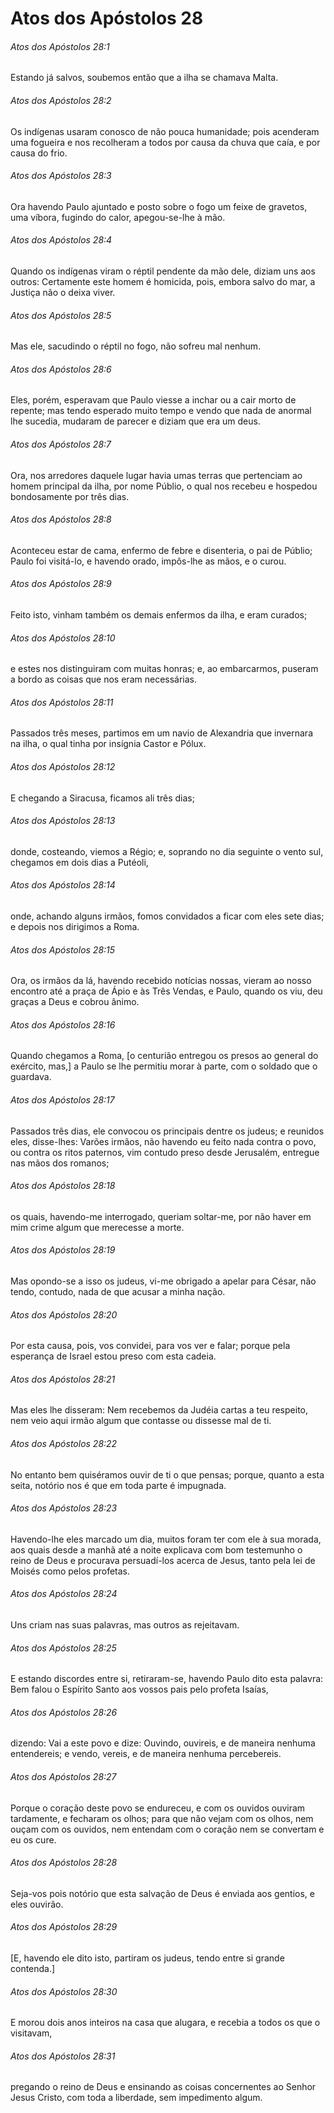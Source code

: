 # Atos dos Apóstolos 28

###### Atos dos Apóstolos 28:1

Estando já salvos, soubemos então que a ilha se chamava Malta.

###### Atos dos Apóstolos 28:2

Os indígenas usaram conosco de não pouca humanidade; pois acenderam uma fogueira e nos recolheram a todos por causa da chuva que caía, e por causa do frio.

###### Atos dos Apóstolos 28:3

Ora havendo Paulo ajuntado e posto sobre o fogo um feixe de gravetos, uma víbora, fugindo do calor, apegou-se-lhe à mão.

###### Atos dos Apóstolos 28:4

Quando os indígenas viram o réptil pendente da mão dele, diziam uns aos outros: Certamente este homem é homicida, pois, embora salvo do mar, a Justiça não o deixa viver.

###### Atos dos Apóstolos 28:5

Mas ele, sacudindo o réptil no fogo, não sofreu mal nenhum.

###### Atos dos Apóstolos 28:6

Eles, porém, esperavam que Paulo viesse a inchar ou a cair morto de repente; mas tendo esperado muito tempo e vendo que nada de anormal lhe sucedia, mudaram de parecer e diziam que era um deus.

###### Atos dos Apóstolos 28:7

Ora, nos arredores daquele lugar havia umas terras que pertenciam ao homem principal da ilha, por nome Públio, o qual nos recebeu e hospedou bondosamente por três dias.

###### Atos dos Apóstolos 28:8

Aconteceu estar de cama, enfermo de febre e disenteria, o pai de Públio; Paulo foi visitá-lo, e havendo orado, impôs-lhe as mãos, e o curou.

###### Atos dos Apóstolos 28:9

Feito isto, vinham também os demais enfermos da ilha, e eram curados;

###### Atos dos Apóstolos 28:10

e estes nos distinguiram com muitas honras; e, ao embarcarmos, puseram a bordo as coisas que nos eram necessárias.

###### Atos dos Apóstolos 28:11

Passados três meses, partimos em um navio de Alexandria que invernara na ilha, o qual tinha por insígnia Castor e Pólux.

###### Atos dos Apóstolos 28:12

E chegando a Siracusa, ficamos ali três dias;

###### Atos dos Apóstolos 28:13

donde, costeando, viemos a Régio; e, soprando no dia seguinte o vento sul, chegamos em dois dias a Putéoli,

###### Atos dos Apóstolos 28:14

onde, achando alguns irmãos, fomos convidados a ficar com eles sete dias; e depois nos dirigimos a Roma.

###### Atos dos Apóstolos 28:15

Ora, os irmãos da lá, havendo recebido notícias nossas, vieram ao nosso encontro até a praça de Ápio e às Três Vendas, e Paulo, quando os viu, deu graças a Deus e cobrou ânimo.

###### Atos dos Apóstolos 28:16

Quando chegamos a Roma, [o centurião entregou os presos ao general do exército, mas,] a Paulo se lhe permitiu morar à parte, com o soldado que o guardava.

###### Atos dos Apóstolos 28:17

Passados três dias, ele convocou os principais dentre os judeus; e reunidos eles, disse-lhes: Varões irmãos, não havendo eu feito nada contra o povo, ou contra os ritos paternos, vim contudo preso desde Jerusalém, entregue nas mãos dos romanos;

###### Atos dos Apóstolos 28:18

os quais, havendo-me interrogado, queriam soltar-me, por não haver em mim crime algum que merecesse a morte.

###### Atos dos Apóstolos 28:19

Mas opondo-se a isso os judeus, vi-me obrigado a apelar para César, não tendo, contudo, nada de que acusar a minha nação.

###### Atos dos Apóstolos 28:20

Por esta causa, pois, vos convidei, para vos ver e falar; porque pela esperança de Israel estou preso com esta cadeia.

###### Atos dos Apóstolos 28:21

Mas eles lhe disseram: Nem recebemos da Judéia cartas a teu respeito, nem veio aqui irmão algum que contasse ou dissesse mal de ti.

###### Atos dos Apóstolos 28:22

No entanto bem quiséramos ouvir de ti o que pensas; porque, quanto a esta seita, notório nos é que em toda parte é impugnada.

###### Atos dos Apóstolos 28:23

Havendo-lhe eles marcado um dia, muitos foram ter com ele à sua morada, aos quais desde a manhã até a noite explicava com bom testemunho o reino de Deus e procurava persuadí-los acerca de Jesus, tanto pela lei de Moisés como pelos profetas.

###### Atos dos Apóstolos 28:24

Uns criam nas suas palavras, mas outros as rejeitavam.

###### Atos dos Apóstolos 28:25

E estando discordes entre si, retiraram-se, havendo Paulo dito esta palavra: Bem falou o Espírito Santo aos vossos pais pelo profeta Isaías,

###### Atos dos Apóstolos 28:26

dizendo: Vai a este povo e dize: Ouvindo, ouvireis, e de maneira nenhuma entendereis; e vendo, vereis, e de maneira nenhuma percebereis.

###### Atos dos Apóstolos 28:27

Porque o coração deste povo se endureceu, e com os ouvidos ouviram tardamente, e fecharam os olhos; para que não vejam com os olhos, nem ouçam com os ouvidos, nem entendam com o coração nem se convertam e eu os cure.

###### Atos dos Apóstolos 28:28

Seja-vos pois notório que esta salvação de Deus é enviada aos gentios, e eles ouvirão.

###### Atos dos Apóstolos 28:29

[E, havendo ele dito isto, partiram os judeus, tendo entre si grande contenda.]

###### Atos dos Apóstolos 28:30

E morou dois anos inteiros na casa que alugara, e recebia a todos os que o visitavam,

###### Atos dos Apóstolos 28:31

pregando o reino de Deus e ensinando as coisas concernentes ao Senhor Jesus Cristo, com toda a liberdade, sem impedimento algum.

